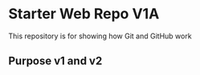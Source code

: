 # Starter Web Repo V1A

This repository is for showing how Git and GitHub work

## Purpose v1 and v2
